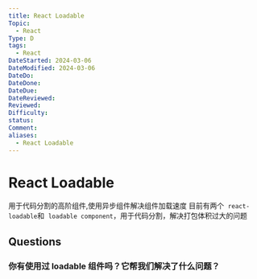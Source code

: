 ```yaml
---
title: React Loadable
Topic:
  - React
Type: D
tags:
  - React
DateStarted: 2024-03-06
DateModified: 2024-03-06
DateDo:
DateDone:
DateDue:
DateReviewed:
Reviewed:
Difficulty:
status:
Comment:
aliases:
  - React Loadable
---
```


# React Loadable

用于代码分割的高阶组件,使用异步组件解决组件加载速度
目前有两个  `react-loadable`和  `loadable component`，用于代码分割，解决打包体积过大的问题

## Questions

### 你有使用过 loadable 组件吗？它帮我们解决了什么问题？
